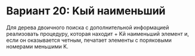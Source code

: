 # Вариант 20: K­ый наименьший

Для дерева двоичного поиска с дополнительной информацией реализовать процедуру, которая находит +
K­й наименьший элемент и, если он оказывается четным, печатает элементы с поряковыми номерами
меньшими K.
